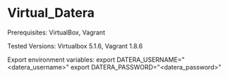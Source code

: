 # Virtual_Datera
Prerequisites:
VirtualBox, Vagrant

Tested Versions:
Virtualbox 5.1.6, Vagrant 1.8.6

Export environment variables:
export DATERA_USERNAME="<datera_username>"
export DATERA_PASSWORD="<datera_password>"
